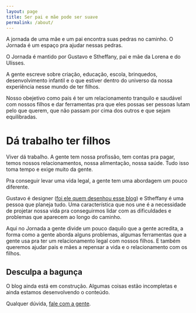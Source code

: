 ```yaml
---
layout: page
title: Ser pai e mãe pode ser suave
permalink: /about/
---
```


A jornada de uma mãe e um pai encontra suas pedras no caminho. O Jornada é um espaço pra ajudar nessas pedras.

O Jornada é mantido por Gustavo e Stheffany, pai e mãe da Lorena e do Ulisses.

A gente escreve sobre criação, educação, escola, brinquedos, desenvolvimento infantil e o que estiver dentro do universo da nossa experiência nesse mundo de ter filhos. 

Nosso obejetivo como pais é ter um relacionamento tranquilo e saudável com nossos filhos e dar ferramentas pra que eles possas ser pessoas lutam pelo que querem, que não passam por cima dos outros e que sejam equilibradas.

# Dá trabalho ter filhos

Viver dá trabalho. A gente tem nossa profissão, tem contas pra pagar, temos nossos relacionamentos, nossa alimentação, nossa saúde. Tudo isso toma tempo e exige muito da gente.

Pra conseguir levar uma vida legal, a gente tem uma abordagem um pouco diferente.

Gustavo é designer ([foi ele quem desenhou esse blog](http://institutobenefi.com)) e Stheffany é uma pessoa que planeja tudo. Uma característica que nos une é a necessidade de projetar nossa vida pra conseguirmos lidar com as dificuldades e problemas que aparecem ao longo do caminho.

Aqui no Jornada a gente divide um pouco daquilo que a gente acredita, a forma como a gente aborda alguns problemas, algumas ferramentas que a gente usa pra ter um relacionamento legal com nossos filhos. E também queremos ajudar pais e mães a repensar a vida e o relacionamento com os filhos.

## Desculpa a bagunça

O blog ainda está em construção. Algumas coisas estão incompletas e ainda estamos desenvolvendo o conteúdo. 

Qualquer dúvida, [fale com a gente](../contato/).